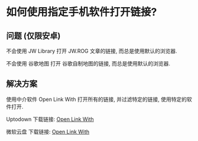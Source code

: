 # 如何使用指定手机软件打开链接? 

## 问题 (仅限安卓)

不会使用 JW Library 打开 JW.ROG 文章的链接, 而总是使用默认的浏览器. 

不会使用 谷歌地图 打开 谷歌自制地图的链接, 而总是使用默认的浏览器. 

## 解决方案

使用中介软件 Open Link With 打开所有的链接, 并过滤特定的链接, 使用特定的软件打开. 

Uptodown 下载链接: [Open Link With](https://open-link-with.en.uptodown.com/android)

微软云盘 下载链接: [Open Link With](https://suanpersonale-my.sharepoint.com/:u:/g/personal/suan_suanpersonale_onmicrosoft_com/EZCT9u9iOKhNrT6mNNtft8sBduEFVwSzi-ZqNSyN4Q4ycA?e=dmADPd)